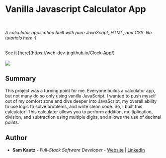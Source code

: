 # Vanilla Javascript Calculator App

<br>

_A calculator application built with pure JavaScript, HTML, and CSS. No tutorials here :)_

<br>
See it [here](https://web-dev-jr.github.io/Clock-App/)
<br>
<br>
<image src="images/digital-clock.PNG">
  
## Summary

This project was a turning point for me. Everyone builds a calculator app, but not many do so only using vanilla JavaScript. I wanted to push myself out of my comfort zone and dive deeper into JavaScript, my overall ability to use logic to solve problems, and write clean code. So, I built this calculator! This calculator allows you to perform addition, multiplication, division, and subtraction using multiple digits, and allows the use of decimal points. 

## Author

* **Sam Kautz** - *Full-Stack Software Developer* - [Website](https://samkautzresume.dev/) | [LinkedIn](https://www.linkedin.com/in/sam-k-64455416a/)

